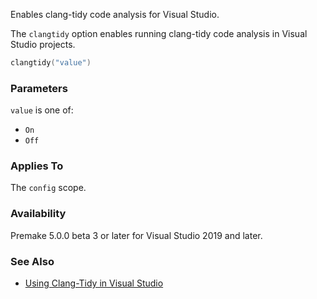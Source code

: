 Enables clang-tidy code analysis for Visual Studio.

The `clangtidy` option enables running clang-tidy code analysis in Visual Studio projects.

```lua
clangtidy("value")
```

### Parameters ###

`value` is one of:

- `On`
- `Off`

### Applies To ###

The `config` scope.

### Availability ###

Premake 5.0.0 beta 3 or later for Visual Studio 2019 and later.

### See Also ###

* [Using Clang-Tidy in Visual Studio](https://learn.microsoft.com/en-us/cpp/code-quality/clang-tidy?view=msvc-170)
